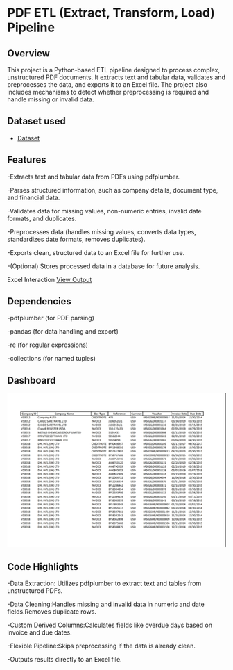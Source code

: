 # PDF ETL (Extract, Transform, Load) Pipeline
## Overview
This project is a Python-based ETL pipeline designed to process complex, unstructured PDF documents. It extracts text and tabular data, validates and preprocesses the data, and exports it to an Excel file. The project also includes mechanisms to detect whether preprocessing is required and handle missing or invalid data.

## Dataset used
- <a href="https://github.com/yashrasane/Complex-Pdf-ETL/blob/db927768af00c84a576d481ee5de44475afddef2/Dataset.pdf">Dataset</a>

## Features
-Extracts text and tabular data from PDFs using pdfplumber.

-Parses structured information, such as company details, document type, and financial data.

-Validates data for missing values, non-numeric entries, invalid date formats, and duplicates.

-Preprocesses data (handles missing values, converts data types, standardizes date formats, removes duplicates).

-Exports clean, structured data to an Excel file for further use.

-(Optional) Stores processed data in a database for future analysis.

Excel Interaction <a href="https://github.com/yashrasane/Complex-Pdf-ETL/blob/db927768af00c84a576d481ee5de44475afddef2/output_data.xlsx">View Output</a>

## Dependencies
-pdfplumber (for PDF parsing)

-pandas (for data handling and export)

-re (for regular expressions)

-collections (for named tuples)


## Dashboard

![Screenshot (495)](https://github.com/yashrasane/Complex-Pdf-ETL/blob/0734eb29232e8bf459f581b52e4a3f4fc3820ee8/Output.jpeg)

## Code Highlights
-Data Extraction: Utilizes pdfplumber to extract text and tables from unstructured PDFs.

-Data Cleaning:Handles missing and invalid data in numeric and date fields.Removes duplicate rows.

-Custom Derived Columns:Calculates fields like overdue days based on invoice and due dates.

-Flexible Pipeline:Skips preprocessing if the data is already clean.

-Outputs results directly to an Excel file.
